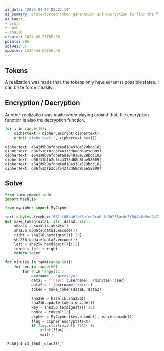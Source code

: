 ```yaml
---
ai_date: '2025-04-27 05:23:11'
ai_summary: Brute-forced token generation and encryption to find the flag
ai_tags:
- brute
- hash
- sha256
created: 2024-06-23T05:36
points: 205
solves: 85
updated: 2024-08-05T09:48
---
```


## Tokens
A realization was made that, the tokens only have `60*60*11` possible states.
I can brute force it easily.

## Encryption / Decryption
Another realization was made when playing around that, the encryption function is also the decryption function.

```python
for i in range(10):
    ciphertext = cipher.encrypt(ciphertext)
    print('ciphertext:', ciphertext.hex())
```

```
ciphertext: e642d9b8afdbe8ad184938e529bdc102
ciphertext: d06f51bfb2c5fa4373d68d85ae58009f
ciphertext: e642d9b8afdbe8ad184938e529bdc102
ciphertext: d06f51bfb2c5fa4373d68d85ae58009f
ciphertext: e642d9b8afdbe8ad184938e529bdc102
ciphertext: d06f51bfb2c5fa4373d68d85ae58009f
```

## Solve

```python
from tqdm import tqdm
import hashlib

from mycipher import MyCipher

text = bytes.fromhex('061ff06da6fbf8efcd2ca0c1d3b236aede3f5d4b6e8ea24179')
def make_token(data1: str, data2: str):
    sha256 = hashlib.sha256()
    sha256.update(data1.encode())
    right = sha256.hexdigest()[:20]
    sha256.update(data2.encode())
    left = sha256.hexdigest()[:12]
    token = left + right
    return token

for minutes in tqdm(range(60)):
    for sec in range(60):
        for r in range(11):
            username = "gureisya"
            data1 = f'user: {username}, {minutes}:{sec}'
            data2 = f'{username}'+str(r)
            token = make_token(data1, data2)

            sha256 = hashlib.sha256()
            sha256.update(token.encode())
            key = sha256.hexdigest()[:32]
            nonce = token[:12]
            cipher = MyCipher(key.encode(), nonce.encode())
            flag = cipher.encrypt(text)
            if flag.startswith(b'FLAG{'):
                print(flag)
                exit()
```

```
'FLAG{d4nc3_l0b0t_d4nc3!!}'
```